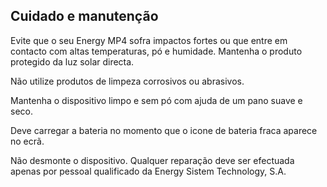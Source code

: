## Cuidado e manutenção

Evite que o seu Energy MP4 sofra impactos fortes ou que entre em contacto com altas temperaturas, pó e humidade. Mantenha o produto protegido da luz solar directa.

Não utilize produtos de limpeza corrosivos ou abrasivos.

Mantenha o dispositivo limpo e sem pó com ajuda de um pano suave e seco.

Deve carregar a bateria no momento que o icone de bateria fraca aparece no ecrã. 

Não desmonte o dispositivo.  Qualquer reparação deve ser efectuada apenas por pessoal qualificado da Energy Sistem Technology, S.A.
